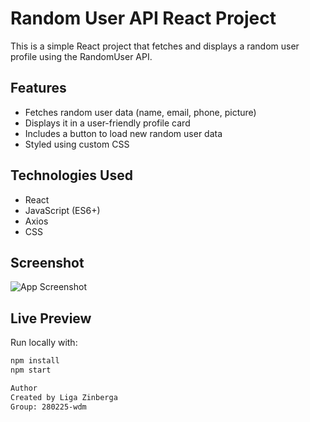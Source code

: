# Random User API React Project

This is a simple React project that fetches and displays a random user profile using the RandomUser API.

## Features
- Fetches random user data (name, email, phone, picture)
- Displays it in a user-friendly profile card
- Includes a button to load new random user data
- Styled using custom CSS

## Technologies Used
- React
- JavaScript (ES6+)
- Axios
- CSS

## Screenshot
![App Screenshot](./screenshot.png) <!-- Optional if you want to add screenshot -->

## Live Preview
Run locally with:
```bash
npm install
npm start

Author
Created by Liga Zinberga
Group: 280225-wdm
